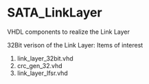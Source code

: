 # SATA_LinkLayer
VHDL components to realize the Link Layer

32Bit verison of the Link Layer:
  Items of interest
  1. link_layer_32bit.vhd
  2. crc_gen_32.vhd
  3. link_layer_lfsr.vhd
